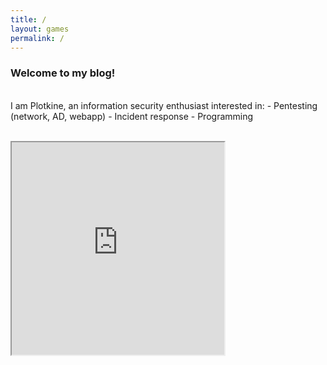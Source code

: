 ```yaml
---
title: /
layout: games
permalink: /
---
```


<h3>Welcome to my blog!</h3>

<p><br>I am Plotkine, an information security enthusiast interested in:
- Pentesting (network, AD, webapp)
- Incident response
- Programming</p>

<p><br><iframe src="https://editor.p5js.org/Plotkine/present/kmFef9ExW" width="340px" height="340px" frameBorder="1" title="gameOfLife"></iframe></p>
